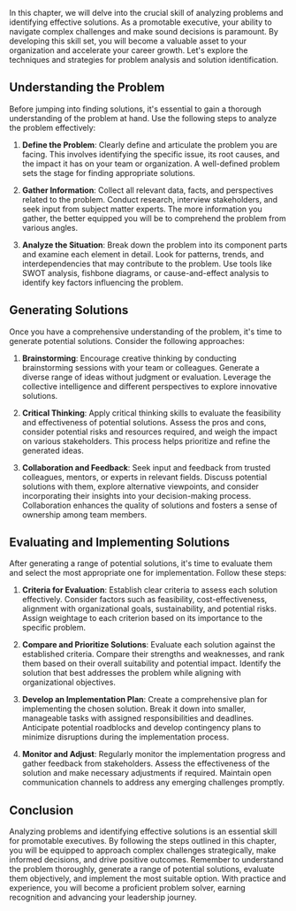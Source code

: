 
In this chapter, we will delve into the crucial skill of analyzing problems and identifying effective solutions. As a promotable executive, your ability to navigate complex challenges and make sound decisions is paramount. By developing this skill set, you will become a valuable asset to your organization and accelerate your career growth. Let's explore the techniques and strategies for problem analysis and solution identification.

Understanding the Problem
-------------------------

Before jumping into finding solutions, it's essential to gain a thorough understanding of the problem at hand. Use the following steps to analyze the problem effectively:

1. **Define the Problem**: Clearly define and articulate the problem you are facing. This involves identifying the specific issue, its root causes, and the impact it has on your team or organization. A well-defined problem sets the stage for finding appropriate solutions.

2. **Gather Information**: Collect all relevant data, facts, and perspectives related to the problem. Conduct research, interview stakeholders, and seek input from subject matter experts. The more information you gather, the better equipped you will be to comprehend the problem from various angles.

3. **Analyze the Situation**: Break down the problem into its component parts and examine each element in detail. Look for patterns, trends, and interdependencies that may contribute to the problem. Use tools like SWOT analysis, fishbone diagrams, or cause-and-effect analysis to identify key factors influencing the problem.

Generating Solutions
--------------------

Once you have a comprehensive understanding of the problem, it's time to generate potential solutions. Consider the following approaches:

1. **Brainstorming**: Encourage creative thinking by conducting brainstorming sessions with your team or colleagues. Generate a diverse range of ideas without judgment or evaluation. Leverage the collective intelligence and different perspectives to explore innovative solutions.

2. **Critical Thinking**: Apply critical thinking skills to evaluate the feasibility and effectiveness of potential solutions. Assess the pros and cons, consider potential risks and resources required, and weigh the impact on various stakeholders. This process helps prioritize and refine the generated ideas.

3. **Collaboration and Feedback**: Seek input and feedback from trusted colleagues, mentors, or experts in relevant fields. Discuss potential solutions with them, explore alternative viewpoints, and consider incorporating their insights into your decision-making process. Collaboration enhances the quality of solutions and fosters a sense of ownership among team members.

Evaluating and Implementing Solutions
-------------------------------------

After generating a range of potential solutions, it's time to evaluate them and select the most appropriate one for implementation. Follow these steps:

1. **Criteria for Evaluation**: Establish clear criteria to assess each solution effectively. Consider factors such as feasibility, cost-effectiveness, alignment with organizational goals, sustainability, and potential risks. Assign weightage to each criterion based on its importance to the specific problem.

2. **Compare and Prioritize Solutions**: Evaluate each solution against the established criteria. Compare their strengths and weaknesses, and rank them based on their overall suitability and potential impact. Identify the solution that best addresses the problem while aligning with organizational objectives.

3. **Develop an Implementation Plan**: Create a comprehensive plan for implementing the chosen solution. Break it down into smaller, manageable tasks with assigned responsibilities and deadlines. Anticipate potential roadblocks and develop contingency plans to minimize disruptions during the implementation process.

4. **Monitor and Adjust**: Regularly monitor the implementation progress and gather feedback from stakeholders. Assess the effectiveness of the solution and make necessary adjustments if required. Maintain open communication channels to address any emerging challenges promptly.

Conclusion
----------

Analyzing problems and identifying effective solutions is an essential skill for promotable executives. By following the steps outlined in this chapter, you will be equipped to approach complex challenges strategically, make informed decisions, and drive positive outcomes. Remember to understand the problem thoroughly, generate a range of potential solutions, evaluate them objectively, and implement the most suitable option. With practice and experience, you will become a proficient problem solver, earning recognition and advancing your leadership journey.
